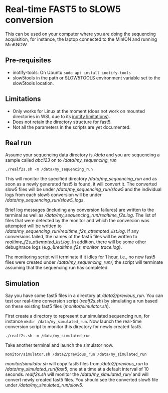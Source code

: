 # Real-time FAST5 to SLOW5 conversion

This can be used on your computer where you are doing the sequencing acquisition, for instance, the laptop connected to the MinION and running MinKNOW.

## Pre-requisites
- inotify-tools:  On Ubuntu `sudo apt install inotify-tools`
- slow5tools in the path or SLOW5TOOLS environment variable set to the slow5tools location.

## Limitations
- Only works for Linux at the moment (does not work on mounted directories in WSL due to its [inotify limitations](https://github.com/microsoft/WSL/issues/4739)).
- Does not retain the directory structure for fast5.
- Not all the parameters in the scripts are yet documented.

## Real run

Assume your sequencing data directory is */data* and you are sequencing a sample called *abc123* on to */data/my_sequencing_run*

```
./realf2s.sh -m /data/my_sequencing_run
```

This will monitor the specified directory */data/my_sequencing_run* and as soon as a newly generated fast5 is found, it will convert it. The converted slow5 files will be under */data/my_sequencing_run/slow5* and the individual logs from each slow5 conversion will be under */data/my_sequencing_run/slow5_logs*.

Brief log messages (including any conversion failures) are written to the terminal as well as */data/my_sequencing_run/realtime_f2s.log*. The list of files that were detected by the monitor and which the conversion was attempted will be written to */data/my_sequencing_run/realtime_f2s_attempted_list.log*. If any conversions failed, the names of the fast5 files will be written to *realtime_f2s_attempted_list.log*. In addition, there will be some other debug/trace logs (e.g.,&*realtime_f2s_monitor_trace.log*).

The monitoring script will terminate if it idles for 1 hour, i.e., no new fast5 files were created under */data/my_sequencing_run/*, the script will terminate assuming that the sequencing run has completed.



## Simulation

Say you have some fast5 files in a directory at */data2/previous_run*. You can test our real-time conversion script (*realf2s.sh*) by simulating a run based on these existing fast5 files (*monitor/simulator.sh*).

First create a directory to represent our simulated sequencing run, for instance `mkdir /data/my_simulated_run`.
Now launch the real-time conversion script to monitor this directory for newly created fast5.

```
./realf2s.sh -m /data/my_simulated_run
```

Take another terminal and launch the simulator now.
```
monitor/simulator.sh /data2/previous_run /data/my_simulated_run
```

*monitor/simulator.sh* will copy fast5 files from */data2/previous_run* to */data/my_simulated_run/fast5*, one at a time at a default interval of 10 seconds. *realf2s.sh* will monitor the */data/my_simulated_run/* and will convert newly created fast5 files. You should see the converted slow5 file under */data/my_simulated_run/slow5*.
